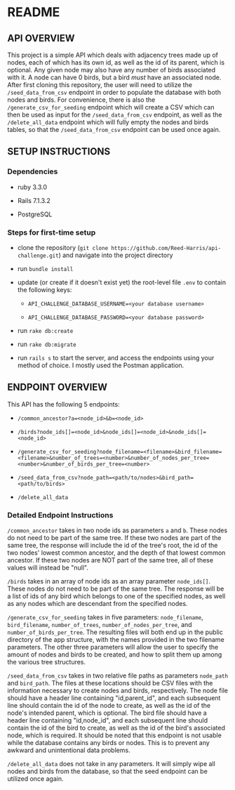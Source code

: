 # README

## API OVERVIEW

This project is a simple API which deals with adjacency trees made up of nodes, each of which has its own id, as well as the id of its parent, which is optional.
Any given node may also have any number of birds associated with it. A node can have 0 birds, but a bird *must* have an associated node.
After first cloning this repository, the user will need to utilize the `/seed_data_from_csv` endpoint in order to populate the database with both nodes and birds.
For convenience, there is also the `/generate_csv_for_seeding` endpoint which will create a CSV which can then be used as input for the `/seed_data_from_csv` endpoint,
as well as the `/delete_all_data` endpoint which will fully empty the nodes and birds tables, so that the `/seed_data_from_csv` endpoint can be used once again.

## SETUP INSTRUCTIONS

### Dependencies

* ruby 3.3.0

* Rails 7.1.3.2

* PostgreSQL

### Steps for first-time setup

* clone the repository (`git clone https://github.com/Reed-Harris/api-challenge.git`) and navigate into the project directory

* run `bundle install`

* update (or create if it doesn't exist yet) the root-level file `.env` to contain the following keys:

  * `API_CHALLENGE_DATABASE_USERNAME=<your database username>`

  * `API_CHALLENGE_DATABASE_PASSWORD=<your database password>`

* run `rake db:create`

* run `rake db:migrate`

* run `rails s` to start the server, and access the endpoints using your method of choice. I mostly used the Postman application.

## ENDPOINT OVERVIEW

This API has the following 5 endpoints:

* `/common_ancestor?a=<node_id>&b=<node_id>`

* `/birds?node_ids[]=<node_id>&node_ids[]=<node_id>&node_ids[]=<node_id>`

* `/generate_csv_for_seeding?node_filename=<filename>&bird_filename=<filename>&number_of_trees=<number>&number_of_nodes_per_tree=<number>&number_of_birds_per_tree=<number>`

* `/seed_data_from_csv?node_path=<path/to/nodes>&bird_path=<path/to/birds>`

* `/delete_all_data`

### Detailed Endpoint Instructions

`/common_ancestor` takes in two node ids as parameters `a` and `b`. These nodes do not need to be part of the same tree.
If these two nodes are part of the same tree, the response will include the id of the tree's root, the id of the two nodes' lowest common ancestor, and the depth of that lowest common ancestor.
If these two nodes are NOT part of the same tree, all of these values will instead be "null".

`/birds` takes in an array of node ids as an array parameter `node_ids[]`. These nodes do not need to be part of the same tree.
The response will be a list of ids of any bird which belongs to one of the specified nodes, as well as any nodes which are descendant from the specified nodes.

`/generate_csv_for_seeding` takes in five parameters: `node_filename`, `bird_filename`, `number_of_trees`, `number_of_nodes_per_tree`, and `number_of_birds_per_tree`.
The resulting files will both end up in the public directory of the app structure, with the names provided in the two filename parameters.
The other three parameters will allow the user to specify the amount of nodes and birds to be created, and how to split them up among the various tree structures.

`/seed_data_from_csv` takes in two relative file paths as parameters `node_path` and `bird_path`.
The files at these locations should be CSV files with the information necessary to create nodes and birds, respectively.
The node file should have a header line containing "id,parent_id", and each subsequent line should contain the id of the node to create, as well as the id of the node's intended parent, which is optional.
The bird file should have a header line containing "id,node_id", and each subsequent line should contain the id of the bird to create, as well as the id of the bird's associated node, which is required.
It should be noted that this endpoint is not usable while the database contains any birds or nodes. This is to prevent any awkward and unintentional data problems.

`/delete_all_data` does not take in any parameters. It will simply wipe all nodes and birds from the database, so that the seed endpoint can be utilized once again.